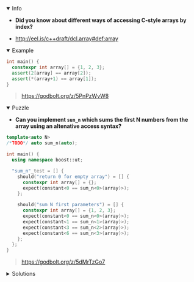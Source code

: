 <details open><summary>Info</summary><p>

* **Did you know about different ways of accessing C-style arrays by index?**

* http://eel.is/c++draft/dcl.array#def:array

</p></details><details open><summary>Example</summary><p>

```cpp
int main() {
  constexpr int array[] = {1, 2, 3};
  assert(2[array] == array[2]);
  assert(*(array+1) == array[1]);
}
```

> https://godbolt.org/z/5PnPzWvW8

</p></details><details open><summary>Puzzle</summary><p>

* **Can you implement `sum_n` which sums the first N numbers from the array using an altenative access syntax?**

```cpp
template<auto N>
/*TODO*/ auto sum_n(auto);

int main() {
  using namespace boost::ut;

  "sum_n"_test = [] {
    should("return 0 for empty array") = [] {
      constexpr int array[] = {};
      expect(constant<0 == sum_n<0>(array)>);
    };

    should("sum N first parameters") = [] {
      constexpr int array[] = {1, 2, 3};
      expect(constant<0 == sum_n<0>(array)>);
      expect(constant<1 == sum_n<1>(array)>);
      expect(constant<3 == sum_n<2>(array)>);
      expect(constant<6 == sum_n<3>(array)>);
    };
  };
}
```

> https://godbolt.org/z/5dMrTzGo7

</p></details><details><summary>Solutions</summary><p>
